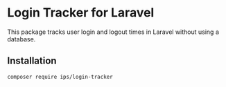 # Login Tracker for Laravel

This package tracks user login and logout times in Laravel without using a database.

## Installation

```sh
composer require ips/login-tracker
